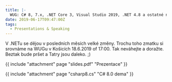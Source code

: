 ```yaml
---
title: |-
  WUG: C# 8, 7.x, .NET Core 3, Visual Studio 2019, .NET 4.8 a ostatné novoty (Košice)
date: 2019-06-17T09:47:00Z
tags:
  - Presentations & Speaking
---
```

V .NETu se dějou v posledních měsích velké změny. Trochu toho zmatku si srovnáme na WUGu v Košicích 18.6.2019 of 17:00. Tak neváhejte a doražte. Beztak bude pršet a Tatry jsou daleko. ;)

<!-- excerpt -->

{{ include "attachment" page "slides.pdf" "Prezentace" }}

{{ include "attachment" page "csharp8.cs" "C# 8.0 dema" }}

[1]: https://www.wug.sk/?name=events&e=262